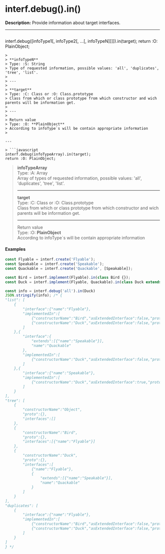 # interf.debug\(\).in\(\)

**Description:** Provide information about target interfaces.

---
> ```javascript
interf.debug([infoType1[, infoType2[, ...[, infoTypeN]]]]).in(target);
return :O: PlainObject;
```
> 
> **infoTypeN**  
> Type: :S: String  
> Type of requested information, possible values: 'all', 'duplicates', 'tree', 'list'.
>
> ---
>
> **target**  
> Type: :C: Class or :O: Class.prototype  
> Class from which or class prototype from which constructor and wich parents will be information get.
> 
> ---
> 
> Return value  
> Type: :O: **PlainObject**  
> According to infoType`s will be contain appropriate information  
> 

---

> ```javascript
interf.debug(infoTypeArray).in(target);
return :O: PlainObject;
```
> 
> **infoTypeArray**  
> Type: :A: Array  
> Array of types of requested information, possible values: 'all', 'duplicates', 'tree', 'list'.
>
> ---
>
> **target**  
> Type: :C: Class or :O: Class.prototype  
> Class from which or class prototype from which constructor and wich parents will be information get.
> 
> ---
> 
> Return value  
> Type: :O: **PlainObject**  
> According to infoType`s will be contain appropriate information  

#### Examples

```javascript
const Flyable = interf.create('Flyable');
const Speakable = interf.create('Speakable');
const Quackable = interf.create('Quackable', [Speakable]);

const Bird = interf.implement(Flyable).in(class Bird {});
const Duck = interf.implement(Flyable, Quackable).in(class Duck extends Bird {});

const info = interf.debug('all').in(Duck)
JSON.stringify(info); /* {
"list": [
    {
        "interface":{"name":"Flyable"},
        "implementedIn":[
            {"constructorName":"Bird","asExtendedInterface":false,"proto":{}},
            {"constructorName":"Duck","asExtendedInterface":false,"proto":{}}
        ]
    },{
        "interface":{
            "extends":[{"name":"Speakable"}],
            "name":"Quackable"
        },
        "implementedIn":[
            {"constructorName":"Duck","asExtendedInterface":false,"proto":{}}
        ]
    },{
        "interface":{"name":"Speakable"},
        "implementedIn":[
            {"constructorName":"Duck","asExtendedInterface":true,"proto":{}}
        ]
    }
],
"tree": [
    {
        "constructorName":"Object",
        "proto":{},
        "interfaces":[]
    },
    {
        "constructorName":"Bird",
        "proto":{},
        "interfaces":[{"name":"Flyable"}]
    },
    {
        "constructorName":"Duck",
        "proto":{},
        "interfaces":[
            {"name":"Flyable"},
            {
                "extends":[{"name":"Speakable"}],
                "name":"Quackable"
            }
        ]
    }
],
"duplicates": [
    {
        "interface":{"name":"Flyable"},
        "implementedIn":[
            {"constructorName":"Bird","asExtendedInterface":false,"proto":{}},
            {"constructorName":"Duck","asExtendedInterface":false,"proto":{}}
        ]
    }
]
} */
```